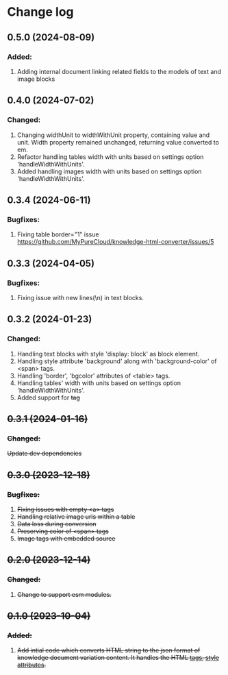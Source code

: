 # Change log

## 0.5.0 (2024-08-09)

### Added:

1. Adding internal document linking related fields to the models of text and image blocks

## 0.4.0 (2024-07-02)

### Changed:

1. Changing widthUnit to widthWithUnit property, containing value and unit. Width property remained unchanged, returning value converted to em.
2. Refactor handling tables width with units based on settings option 'handleWidthWithUnits'.
3. Added handling images width with units based on settings option 'handleWidthWithUnits'.

## 0.3.4 (2024-06-11)

### Bugfixes:

1. Fixing table border="1" issue
   https://github.com/MyPureCloud/knowledge-html-converter/issues/5

## 0.3.3 (2024-04-05)

### Bugfixes:

1. Fixing issue with new lines(\n) in text blocks.

## 0.3.2 (2024-01-23)

### Changed:

1. Handling text blocks with style 'display: block' as block element.
2. Handling style attribute 'background' along with 'background-color' of \<span\> tags.
3. Handling 'border', 'bgcolor' attributes of \<table\> tags.
4. Handling tables' width with units based on settings option 'handleWidthWithUnits'.
5. Added support for <strike> tag

## 0.3.1 (2024-01-16)

### Changed:

Update dev dependencies

## 0.3.0 (2023-12-18)

### Bugfixes:

1. Fixing issues with empty \<a\> tags
2. Handling relative image urls within a table
3. Data loss during conversion
4. Preserving color of \<span\> tags
5. Image tags with embedded source

## 0.2.0 (2023-12-14)

### Changed:

1. Change to support esm modules.

## 0.1.0 (2023-10-04)

### Added:

1. Add intial code which converts HTML string to the json format of knowledge document variation content. It handles the HTML [tags](src/models/html/tag.ts), [style attributes](src/models/html/style-attribute.ts).
